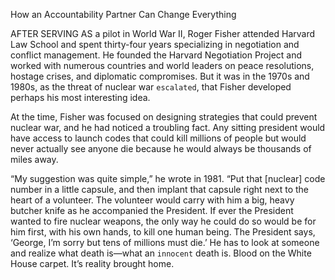 How an Accountability Partner Can Change Everything

AFTER SERVING AS a pilot in World War II, Roger Fisher attended
Harvard Law School and spent thirty-four years specializing in
negotiation and conflict management. He founded the Harvard
Negotiation Project and worked with numerous countries and world
leaders on peace resolutions, hostage crises, and diplomatic
compromises. But it was in the 1970s and 1980s, as the threat of
nuclear war `escalated`, that Fisher developed perhaps his most
interesting idea.

At the time, Fisher was focused on designing strategies that could
prevent nuclear war, and he had noticed a troubling fact. Any sitting
president would have access to launch codes that could kill millions of
people but would never actually see anyone die because he would
always be thousands of miles away.

“My suggestion was quite simple,” he wrote in 1981. “Put that
[nuclear] code number in a little capsule, and then implant that
capsule right next to the heart of a volunteer. The volunteer would
carry with him a big, heavy butcher knife as he accompanied the
President. If ever the President wanted to fire nuclear weapons, the
only way he could do so would be for him first, with his own hands, to
kill one human being. The President says, ‘George, I’m sorry but tens
of millions must die.’ He has to look at someone and realize what
death is—what an `innocent` death is. Blood on the White House carpet.
It’s reality brought home.